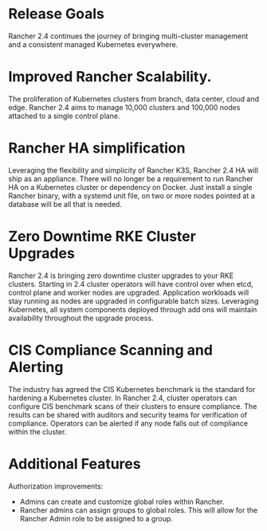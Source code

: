 # Release Goals

Rancher 2.4 continues the journey of bringing multi-cluster management and a consistent managed Kubernetes everywhere. 

# Improved Rancher Scalability. 

The proliferation of Kubernetes clusters from branch, data center, cloud and edge.  Rancher 2.4 aims to manage 10,000 clusters and 100,000 nodes attached to a single control plane. 

# Rancher HA simplification

Leveraging the flexibility and simplicity of Rancher K3S, Rancher 2.4 HA will ship as an appliance. There will no longer be a requirement to run Rancher HA on a Kubernetes cluster or dependency on Docker. Just install a single Rancher binary, with a systemd unit file, on two or more nodes pointed at a database will be all that is needed. 

# Zero Downtime RKE Cluster Upgrades

Rancher 2.4 is bringing zero downtime cluster upgrades to  your RKE clusters. Starting in 2.4 cluster operators will have control over when etcd, control plane and worker nodes are upgraded. Application workloads will stay running as nodes are upgraded in configurable batch sizes. Leveraging Kubernetes, all system components deployed through add ons will maintain availability throughout the upgrade process. 

# CIS Compliance Scanning and Alerting

The industry has agreed the CIS Kubernetes benchmark is the standard for hardening a Kubernetes cluster. In Rancher 2.4, cluster operators can configure CIS benchmark scans of their clusters to ensure compliance. The results can be shared with auditors and security teams for verification of compliance. Operators can be alerted if any node falls out of compliance within the cluster. 

# Additional Features

Authorization improvements:
* Admins can create and customize global roles within Rancher.
* Rancher admins can assign groups to global roles. This will allow for the Rancher Admin role to be assigned to a group.
